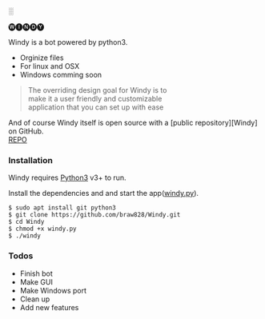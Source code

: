 

░

<p class="has-line-data" data-line-start="0" data-line-end="1">🅦🅘🅝🅓🅨</p>
<p class="has-line-data" data-line-start="6" data-line-end="7">Windy is a bot powered by python3.</p>
<ul>
<li class="has-line-data" data-line-start="8" data-line-end="9">Orginize files</li>
<li class="has-line-data" data-line-start="9" data-line-end="10">For linux and OSX</li>
<li class="has-line-data" data-line-start="10" data-line-end="11">Windows comming soon</li>
</ul>
<blockquote>
<p class="has-line-data" data-line-start="18" data-line-end="21">The overriding design goal for Windy is to<br>
make it a user friendly and customizable<br>
application that you can set up with ease</p>
</blockquote>
<p class="has-line-data" data-line-start="25" data-line-end="28">And of course Windy itself is open source with a [public repository][Windy]<br>
on GitHub.<br>
<a href="https://github.com/braw828/Windy.git">REPO</a></p>
<h3 class="code-line" data-line-start=28 data-line-end=29 ><a id="Installation_28"></a>Installation</h3>
<p class="has-line-data" data-line-start="30" data-line-end="31">Windy requires <a href="https://python.org/">Python3</a> v3+ to run.</p>
<p class="has-line-data" data-line-start="32" data-line-end="33">Install the dependencies and  and start the app(<a href="http://windy.py">windy.py</a>).</p>
<pre><code class="has-line-data" data-line-start="35" data-line-end="41" class="language-sh">$ sudo apt install git python3
$ git <span class="hljs-built_in">clone</span> https://github.com/braw828/Windy.git
$ <span class="hljs-built_in">cd</span> Windy
$ chmod +x windy.py
$ ./windy
</code></pre>
<h3 class="code-line" data-line-start=45 data-line-end=46 ><a id="Todos_45"></a>Todos</h3>
<ul>
<li class="has-line-data" data-line-start="47" data-line-end="48">Finish bot</li>
<li class="has-line-data" data-line-start="48" data-line-end="49">Make GUI</li>
<li class="has-line-data" data-line-start="49" data-line-end="50">Make Windows port</li>
<li class="has-line-data" data-line-start="50" data-line-end="51">Clean up</li>
<li class="has-line-data" data-line-start="51" data-line-end="53">Add new features</li>
</ul>

